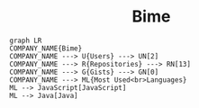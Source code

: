 <h1 align="center">Bime</h1>

```mermaid
graph LR
COMPANY_NAME{Bime}
COMPANY_NAME ---> U{Users} ---> UN[2]
COMPANY_NAME ---> R{Repositories} ---> RN[13]
COMPANY_NAME ---> G{Gists} ---> GN[0]
COMPANY_NAME ---> ML{Most Used<br>Languages}
ML --> JavaScript[JavaScript]
ML --> Java[Java]
```
